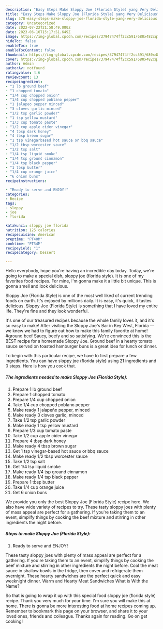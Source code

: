 ```yaml
---
description: "Easy Steps Make Sloppy Joe (Florida Style) yang Very Delicious"
title: "Easy Steps Make Sloppy Joe (Florida Style) yang Very Delicious"
slug: 570-easy-steps-make-sloppy-joe-florida-style-yang-very-delicious
category: Uncategorized
date: 2022-07-22T21:58:49.000Z
date: 2023-06-10T15:17:51.649Z
image: https://img-global.cpcdn.com/recipes/37947474ff2cc591/680x482cq70/sloppy-joe-florida-style-recipe-main-photo.jpg
hideToc: false
enableToc: true
enableTocContent: false
thumbnail: https://img-global.cpcdn.com/recipes/37947474ff2cc591/680x482cq70/sloppy-joe-florida-style-recipe-main-photo.jpg
cover: https://img-global.cpcdn.com/recipes/37947474ff2cc591/680x482cq70/sloppy-joe-florida-style-recipe-main-photo.jpg
author: Admin
authorAv: notfound
ratingvalue: 4.6
reviewcount: 13
recipeingredient:
- "1 lb ground beef"
- "1 chopped tomato"
- "1/4 cup chopped onion"
- "1/4 cup chopped poblano pepper"
- "1 jalapeo pepper minced"
- "3 cloves garlic minced"
- "1/2 tsp garlic powder"
- "1 tsp yellow mustard"
- "1/3 cup tomato paste"
- "1/2 cup apple cider vinegar"
- "4 tbsp dark honey"
- "4 tbsp brown sugar"
- "1 tsp vinegarbased hot sauce or bbq sauce"
- "1/2 tbsp worcester sauce"
- "1/2 tsp salt"
- "1/4 tsp liquid smoke"
- "1/4 tsp ground cinnamon"
- "1/4 tsp black pepper"
- "1 tbsp butter"
- "1/4 cup orange juice"
- "6 onion buns"
recipeinstructions:

- "Ready to serve and ENJOY!"
categories:
- Recipe
tags:
- sloppy
- joe
- florida

katakunci: sloppy joe florida 
nutrition: 125 calories
recipecuisine: American
preptime: "PT40M"
cooktime: "PT34M"
recipeyield: "1"
recipecategory: Dessert

---
```



Hello everybody, hope you're having an incredible day today. Today, we're going to make a special dish, sloppy joe (florida style). It is one of my favorites food recipes. For mine, I'm gonna make it a little bit unique. This is gonna smell and look delicious.

Sloppy Joe (Florida Style) is one of the most well liked of current trending foods on earth. It's enjoyed by millions daily. It is easy, it's quick, it tastes delicious. Sloppy Joe (Florida Style) is something that I have loved my entire life. They're fine and they look wonderful.

It&#39;s one of our treasured recipes because the whole family loves it, and it&#39;s so easy to make! After visiting the Sloppy Joe&#39;s Bar in Key West, Florida — we knew we had to figure out how to make this family favorite at home! #ground beef Saucy, beefy and so satisfying. We&#39;re convinced this is the BEST recipe for a homemade Sloppy Joe. Ground beef in a hearty tomato sauce served on toasted hamburger buns is a great idea for lunch or dinner.


To begin with this particular recipe, we have to first prepare a few ingredients. You can have sloppy joe (florida style) using 21 ingredients and 0 steps. Here is how you cook that.

<!--inarticleads1-->

##### The ingredients needed to make Sloppy Joe (Florida Style):

1. Prepare 1 lb ground beef
1. Prepare 1 chopped tomato
1. Prepare 1/4 cup chopped onion
1. Take 1/4 cup chopped poblano pepper
1. Make ready 1 jalapeño pepper, minced
1. Make ready 3 cloves garlic, minced
1. Take 1/2 tsp garlic powder
1. Make ready 1 tsp yellow mustard
1. Prepare 1/3 cup tomato paste
1. Take 1/2 cup apple cider vinegar
1. Prepare 4 tbsp dark honey
1. Make ready 4 tbsp brown sugar
1. Get 1 tsp vinegar-based hot sauce or bbq sauce
1. Make ready 1/2 tbsp worcester sauce
1. Take 1/2 tsp salt
1. Get 1/4 tsp liquid smoke
1. Make ready 1/4 tsp ground cinnamon
1. Make ready 1/4 tsp black pepper
1. Prepare 1 tbsp butter
1. Take 1/4 cup orange juice
1. Get 6 onion buns


We provide you only the best Sloppy Joe (Florida Style) recipe here. We also have wide variety of recipes to try. These tasty sloppy joes with plenty of mass appeal are perfect for a gathering. If you&#39;re taking them to an event, simplify things by cooking the beef mixture and stirring in other ingredients the night before. 

<!--inarticleads2-->

##### Steps to make Sloppy Joe (Florida Style):


1. Ready to serve and ENJOY!

These tasty sloppy joes with plenty of mass appeal are perfect for a gathering. If you&#39;re taking them to an event, simplify things by cooking the beef mixture and stirring in other ingredients the night before. Cool the meat sauce in shallow bowls in the fridge, then cover and refrigerate them overnight. These hearty sandwiches are the perfect quick and easy weeknight dinner. Warm and Hearty Meat Sandwiches What is With the Name? 

So that is going to wrap it up with this special food sloppy joe (florida style) recipe. Thank you very much for your time. I'm sure you will make this at home. There is gonna be more interesting food at home recipes coming up. Remember to bookmark this page on your browser, and share it to your loved ones, friends and colleague. Thanks again for reading. Go on get cooking!

